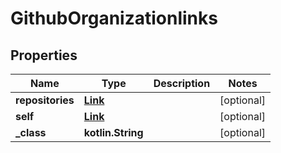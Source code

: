 
# GithubOrganizationlinks

## Properties
Name | Type | Description | Notes
------------ | ------------- | ------------- | -------------
**repositories** | [**Link**](Link.md) |  |  [optional]
**self** | [**Link**](Link.md) |  |  [optional]
**_class** | **kotlin.String** |  |  [optional]



